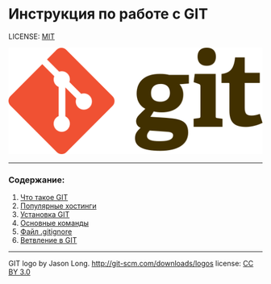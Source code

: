 # Инструкция по работе с GIT

LICENSE: [MIT](./license.md)

![](./assets/Git-logo.png)

---

### Содержание:
1. [Что такое GIT](./assets/about_git.md)
2. [Популярные хостинги](./assets/hostings.md)
3. [Установка GIT](./assets/git_setup.md)
4. [Основные команды](./assets/commands.md)
5. [Файл .gitignore](./assets/Ignore.md)
6. [Ветвление в GIT](./assets/Branches.md)


---

GIT logo by Jason Long. http://git-scm.com/downloads/logos
license: [CC BY 3.0](https://creativecommons.org/licenses/by/3.0/)
